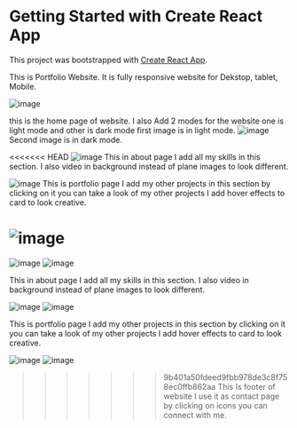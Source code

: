 # Getting Started with Create React App

This project was bootstrapped with [Create React App](https://github.com/facebook/create-react-app).

This is Portfolio Website.
It is fully responsive website for Dekstop, tablet, Mobile.

![image](https://github.com/user-attachments/assets/c93942b1-25ba-4606-b229-999c88bab016)

this is the home page of website.
I also Add 2 modes for the website one is light mode and other is dark mode
first image is in light mode.
![image](https://github.com/user-attachments/assets/5ce0070b-7969-49bc-a281-c3b6281c9705)
Second image is in dark mode.

<<<<<<< HEAD
![image](https://github.com/user-attachments/assets/96062aed-7b11-4304-b25b-77fa2d7f7787)
This in about page
I add all my skills in this section.
I also video in background instead of plane images to look different.

![image](https://github.com/user-attachments/assets/52fea81a-1ab4-4758-8b8f-a175684d265b)
This is portfolio page
I add my other projects in this section
by clicking on it you can take a look of my other projects
I add hover effects to card to look creative.

![image](https://github.com/user-attachments/assets/8af003e8-de06-4fad-a1ec-a310f701db01)
=======

![image](https://github.com/user-attachments/assets/96062aed-7b11-4304-b25b-77fa2d7f7787)
![image](https://github.com/user-attachments/assets/c1012639-8273-4de5-a43f-cf4c3d989759)

This in about page 
I add all my skills in this section.
I also video in background instead of plane images to look different.

![image](https://github.com/user-attachments/assets/52fea81a-1ab4-4758-8b8f-a175684d265b)
![image](https://github.com/user-attachments/assets/73b4e111-07e9-4494-a201-fafcb9122632)


This is portfolio page
I add my other projects in this section
by clicking on it you can take a look of my other projects
I add hover effects to card to look creative.

![image](https://github.com/user-attachments/assets/8af003e8-de06-4fad-a1ec-a310f701db01)
![image](https://github.com/user-attachments/assets/1be8006e-989d-4987-a0b8-9951b8b837af)

>>>>>>> 9b401a50fdeed9fbb978de3c8f758ec0ffb862aa
This Is footer of website
I use it as contact page
by clicking on icons you can connect with me.
